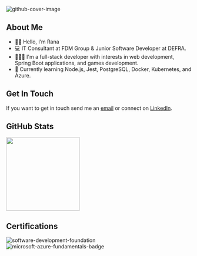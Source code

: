 ![github-cover-image](https://github.com/rtasalem/rtasalem/assets/127218837/78205206-f5cc-4fb9-a875-1942d41faf1d)
## About Me
- 👋🏽 Hello, I’m Rana
- 💻 IT Consultant at FDM Group & Junior Software Developer at DEFRA.
- 👩🏽‍💻 I'm a full-stack developer with interests in web development, Spring Boot applications, and games development.
- 🧠 Currently learning Node.js, Jest, PostgreSQL, Docker, Kubernetes, and Azure.
## Get In Touch
If you want to get in touch send me an [email](ranatasalem@gmail.com) or connect on [LinkedIn](https://www.linkedin.com/in/ranatasalem/).
## GitHub Stats
<a href="https://github.com/rtasalem?tab=repositories">
  <img height=200 align="center" src="https://github-readme-stats.vercel.app/api/top-langs/?username=rtasalem&theme=shadow_blue&layout=compact" />
</a>

## Certifications
![software-development-foundation](https://github.com/rtasalem/rtasalem/assets/127218837/7ee0ce69-650e-4663-8864-25e2a2adabe0)
![microsoft-azure-fundamentals-badge](https://github.com/rtasalem/rtasalem/assets/127218837/7821eb3f-b503-47ae-a657-c30634669af5)
